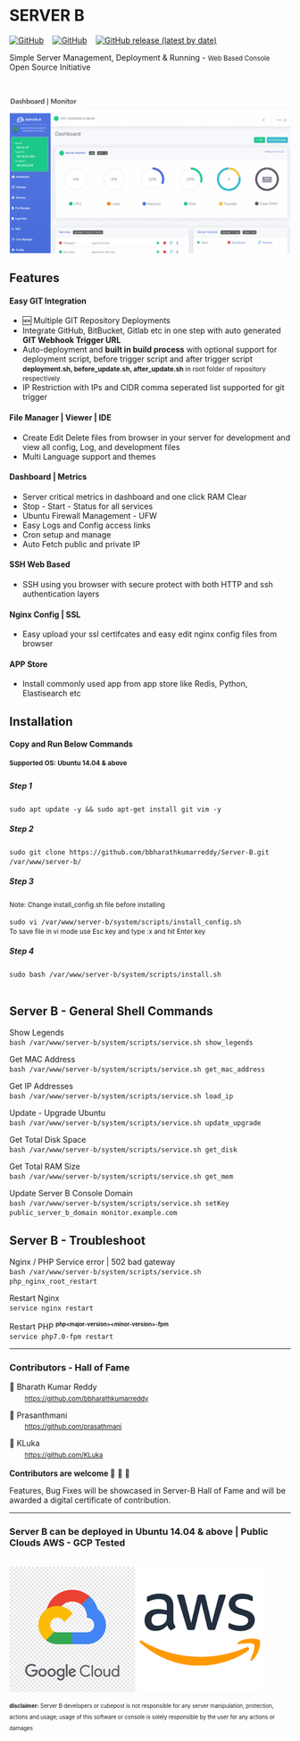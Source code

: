 <h1>SERVER B</h1>
<p><a href="https://github.com/bbharathkumarreddy/Server-B/blob/master/LICENSE"><img alt="GitHub" src="https://img.shields.io/github/license/bbharathkumarreddy/server-b?label=open%20source%20license&color=success"></a>&nbsp;&nbsp;&nbsp;
<a href="#contributors---hall-of-fame"><img alt="GitHub" src="https://img.shields.io/badge/contributors-Hall%20of%20Fame-brightgreen"></a>&nbsp;&nbsp;&nbsp;
<a href="#"><img alt="GitHub release (latest by date)" src="https://img.shields.io/github/v/release/bbharathkumarreddy/server-b"></a></p>
Simple Server Management, Deployment & Running - <small>Web Based Console</small>
<br>
Open Source Initiative
<br>
<br>
<p align="center">
  <img src="https://github.com/bbharathkumarreddy/Server-B/blob/master/images/server-b-images.gif?raw=true">
</p>
<h2>Features</h2>

  <h4>Easy GIT Integration</h4>
  <ul>
    <li>🆕 Multiple GIT Repository Deployments</li>
    <li>Integrate GitHub, BitBucket, Gitlab etc in one step with auto generated <b>GIT Webhook Trigger URL</b></li>
    <li>Auto-deployment and <b>built in build process</b> with optional support for deployment script, before trigger script and after trigger script <small><b>deployment.sh, before_update.sh, after_update.sh</b> in root folder of repository respectively</small></li>
    <li>IP Restriction with IPs and CIDR comma seperated list supported for git trigger</li>
  </ul>

  <h4>File Manager | Viewer | IDE</h4>
  <ul>
    <li>Create Edit Delete files from browser in your server for development and view all config, Log, and development files</li>
    <li>Multi Language support and themes</li>
  </ul>

  <h4>Dashboard | Metrics</h4>
  <ul>
    <li>Server critical metrics in dashboard and one click RAM Clear</li>
    <li>Stop - Start - Status for all services</li>
    <li>Ubuntu Firewall Management - UFW</li>
    <li>Easy Logs and Config access links</li>
    <li>Cron setup and manage</li>
    <li>Auto Fetch public and private IP</li>
  </ul>

  <h4>SSH Web Based</h4>
  <ul>
    <li>SSH using you browser with secure protect with both HTTP and ssh authentication layers</li>
  </ul>
  
  <h4>Nginx Config | SSL</h4>
  <ul>
    <li>Easy upload your ssl certifcates and easy edit nginx config files from browser</li>
  </ul>

  <h4>APP Store</h4>
  <ul>
    <li>Install commonly used app from app store like Redis, Python, Elastisearch etc</li>
  </ul>

<h2>Installation</h2>
<h4>Copy and Run Below Commands</h4>
<sup><b>Supported OS: Ubuntu 14.04 & above</b></sup>
<h5>Step 1</h5>
<code>sudo apt update -y && sudo apt-get install git vim -y</code>
<br>
<h5>Step 2</h5>
<code>sudo git clone https://github.com/bbharathkumarreddy/Server-B.git /var/www/server-b/</code>
<br>
<h5>Step 3</h5>
<p><small>Note: Change install_config.sh file before installing</small></p>
<code>sudo vi /var/www/server-b/system/scripts/install_config.sh</code>
<br>
<small>To save file in vi mode use Esc key and type :x and hit Enter key</small>
<h5>Step 4</h5>
<code>sudo bash /var/www/server-b/system/scripts/install.sh</code>
<br>
<br>
<h2>Server B - General Shell Commands</h2>
<p>Show Legends<br><code>bash /var/www/server-b/system/scripts/service.sh show_legends</code></p>
<p>Get MAC Address<br><code>bash /var/www/server-b/system/scripts/service.sh get_mac_address</code></p>
<p>Get IP Addresses<br><code>bash /var/www/server-b/system/scripts/service.sh load_ip</code></p>
<p>Update - Upgrade Ubuntu<br><code>bash /var/www/server-b/system/scripts/service.sh update_upgrade</code></p>
<p>Get Total Disk Space<br><code>bash /var/www/server-b/system/scripts/service.sh get_disk</code></p>
<p>Get Total RAM Size<br><code>bash /var/www/server-b/system/scripts/service.sh get_mem</code></p>
<p>Update Server B Console Domain<br><code>bash /var/www/server-b/system/scripts/service.sh setKey public_server_b_domain monitor.example.com</code></p>
<h2>Server B - Troubleshoot</h2>
<p>Nginx / PHP Service error | 502 bad gateway<br>
<code>bash /var/www/server-b/system/scripts/service.sh php_nginx_root_restart</code></p>
<p>Restart Nginx<br>
<code>service nginx restart</code></p>
<p>Restart PHP <b><sup><small>php&lt;major-version&gt;&lt;minor-version&gt;-fpm</small></sup></b><br>
<code>service php7.0-fpm restart</code></p>
<hr>
<h3>Contributors - Hall of Fame</h3>

<span>🥇 Bharath Kumar Reddy<br>&nbsp;&nbsp;&nbsp;&nbsp;&nbsp;&nbsp;&nbsp;<a href="https://github.com/bbharathkumarreddy" target="_blank"><sup><small>https://github.com/bbharathkumarreddy</small></sup></a></span>

<span>🥇 Prasanthmani<br>&nbsp;&nbsp;&nbsp;&nbsp;&nbsp;&nbsp;&nbsp;<a href="https://github.com/prasathmani" target="_blank"><sup><small>https://github.com/prasathmani</small></sup></a></span>

<span>🥈 KLuka<br>&nbsp;&nbsp;&nbsp;&nbsp;&nbsp;&nbsp;&nbsp;<a href="https://github.com/KLuka" target="_blank"><sup><small>https://github.com/KLuka</small></sup></a></span>
<br>
<br>
<b>Contributors are welcome </b>🥇	🥈  🥉
<p>Features, Bug Fixes will be showcased in Server-B Hall of Fame and will be awarded a digital certificate of contribution.</p>
<hr>
<h3>Server B can be deployed in Ubuntu 14.04 & above | Public Clouds AWS - GCP Tested</h3><br>
<div>
 <img src="https://raw.githubusercontent.com/bbharathkumarreddy/Server-B/dev-z1/images/gcp.png" style="display: inline;size:80px;">
 <img src="https://raw.githubusercontent.com/bbharathkumarreddy/Server-B/dev-z1/images/aws.png" style="display: inline;size:80px;">
</div>
<p><sup><small><b>disclaimer:</b> Server B developers or cubepost is not responsible for any server manipulation, protection, actions and usage; usage of this software or console is solely responsible by the user for any actions or damages</small></sup></p>
